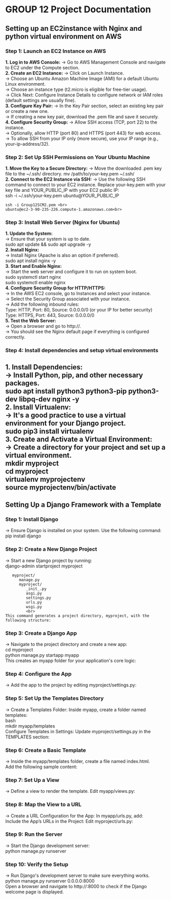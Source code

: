 # GROUP 12 Project Documentation

## Setting up an EC2instance with Nginx and python virtual environment on AWS

### Step 1: Launch an EC2 Instance on AWS

**1. Log in to AWS Console:**
 -> Go to AWS Management Console and navigate to EC2 under the Compute section.<br> 
**2. Create an EC2 Instance:**
 -> Click on Launch Instance.<br>
 -> Choose an Ubuntu Amazon Machine Image (AMI) for a default Ubuntu Linux environment.<br>
 -> Choose an instance type (t2.micro is eligible for free-tier usage).<br>
 -> Click Next: Configure Instance Details to configure network or IAM roles (default settings are usually fine).<br>
**3. Configure Key Pair:**
 -> In the Key Pair section, select an existing key pair or create a new one.<br>
 -> If creating a new key pair, download the .pem file and save it securely.<br>
**4. Configure Security Group:**
 -> Allow SSH access (TCP, port 22) to the instance.<br>
 -> Optionally, allow HTTP (port 80) and HTTPS (port 443) for web access.<br>
 -> To allow SSH from your IP only (more secure), use your IP range (e.g., your-ip-address/32).<br>

### Step 2: Set Up SSH Permissions on Your Ubuntu Machine

**1. Move the Key to a Secure Directory:**
 -> Move the downloaded .pem key file to the ~/.ssh/ directory.
    mv /path/to/your-key.pem ~/.ssh/ <br>
**2. Connect to the EC2 Instance via SSH:**
 -> Use the following SSH command to connect to your EC2 instance. Replace your-key.pem with your key file and YOUR_PUBLIC_IP with your EC2 public IP:<br>
    ssh -i ~/.ssh/your-key.pem ubuntu@YOUR_PUBLIC_IP<br>

    ssh -i Group12SCM2.pem <br>
    ubuntu@ec2-3-90-235-226.compute-1.amazonaws.com<br>
 

### Step 3: Install Web Server (Nginx for Ubuntu)

**1. Update the System:** <br>
 -> Ensure that your system is up to date. <br>
    sudo apt update && sudo apt upgrade -y <br>
**2. Install Nginx:** <br>
 -> Install Nginx (Apache is also an option if preferred). <br>
    sudo apt install nginx -y <br>
**3. Start and Enable Nginx:** <br>
 -> Start the web server and configure it to run on system boot. <br>
    sudo systemctl start nginx <br>
    sudo systemctl enable nginx <br>
**4. Configure Security Group for HTTP/HTTPS:** <br>
 -> In the AWS EC2 console, go to Instances and select your instance. <br>
 -> Select the Security Group associated with your instance. <br>
 -> Add the following inbound rules: <br>
       Type: HTTP, Port: 80, Source: 0.0.0.0/0 (or your IP for better security) <br>
       Type: HTTPS, Port: 443, Source: 0.0.0.0/0 <br>
**5. Test the Web Server:** <br>
 -> Open a browser and go to http://<EC2-public-IPv4-address>. <br>
 -> You should see the Nginx default page if everything is configured correctly. <br>

### Step 4: Install dependencies and setup virtual environments 

**1. Install Dependencies:** <br>
 -> Install Python, pip, and other necessary packages. <br>
    sudo apt install python3 python3-pip python3-dev libpq-dev nginx -y <br>
**2. Install Virtualenv:** <br>
 -> It's a good practice to use a virtual environment for your Django project. <br>
    sudo pip3 install virtualenv <br>
**3. Create and Activate a Virtual Environment:** <br>
 -> Create a directory for your project and set up a virtual environment. <br>
    mkdir myproject <br>
    cd myproject <br>
    virtualenv myprojectenv <br>
    source myprojectenv/bin/activate <br>
-------------------------------------------------------------------------------------------------------
## Setting Up a Django Framework with a Template 

### Step 1: Install Django
 -> Ensure Django is installed on your system. Use the following command: <br>
    pip install django <br>
### Step 2: Create a New Django Project 
 -> Start a new Django project by running: <br>
    django-admin startproject myproject <br>
    
       myproject/
          manage.py
          myproject/
             _init_.py
             asgi.py
             settings.py
             urls.py
             wsgi.py
             <br>
    This command generates a project directory, myproject, with the following structure:

### Step 3: Create a Django App

 -> Navigate to the project directory and create a new app: <br>
    cd myproject <br>
    python manage.py startapp myapp <br>
    This creates an myapp folder for your application's core logic: <br>

### Step 4: Configure the App
 -> Add the app to the project by editing myproject/settings.py: <br>

### Step 5: Set Up the Templates Directory
 -> Create a Templates Folder: Inside myapp, create a folder named templates: <br>
    bash <br>
    mkdir myapp/templates <br>
    Configure Templates in Settings: Update myproject/settings.py in the TEMPLATES section: <br>


### Step 6: Create a Basic Template
 -> Inside the myapp/templates folder, create a file named index.html. <br>
    Add the following sample content: <br>


### Step 7: Set Up a View
 -> Define a view to render the template. Edit myapp/views.py: <br>
 
### Step 8: Map the View to a URL
 -> Create a URL Configuration for the App: In myapp/urls.py, add: <br>
    Include the App’s URLs in the Project: Edit myproject/urls.py: <br>

### Step 9: Run the Server
 -> Start the Django development server: <br>
    python manage.py runserver <br>




### Step 10: Verify the Setup
 -> Run Django's development server to make sure everything works. <br>
    python manage.py runserver 0.0.0.0:8000 <br>
    Open a browser and navigate to http://<EC2-public-IP>:8000 to check if the Django welcome page is displayed. <br>


